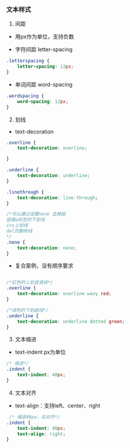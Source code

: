 ### 文本样式

1. 间距

- 用px作为单位，支持负数

* 字符间距 letter-spacing

```css
.letterspacing {
    letter-spacing: 12px;
}
```

* 单词间距 word-spacing

```css
.wordspacing {
    word-spacing: 12px;
}
```

2. 划线

* text-decoration

```css
.overline {
    text-decoration: overline;

}

.underline {
    text-decoration: underline;
}

.linethrough {
    text-decoration: line-through;
}

/*可以通过设置none 去掉超
链接a标签的下划线
ins上划线
del的删除线
*/
.none {
    text-decoration: none;
}
```

- 复合案例，没有顺序要求

```css

/*红色的上划波浪线*/
.overline {
    text-decoration: overline wavy red;
}

/*绿色的下划虚线*/
.underline {
    text-decoration: underline dotted green;
}
```

3. 文本缩进

* text-indent px为单位

```css
/* 缩进*/
.indent {
    text-indent: 40px;
}
```

4. 文本对齐

* text-align：支持left、center、right

```css
 /* 缩进40px，右对齐*/
.indent {
    text-indent: 40px;
    text-align: right;
}
```

